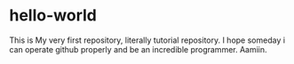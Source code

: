 hello-world
===========

This is My very first repository, literally tutorial repository.
I hope someday i can operate github properly and be an incredible programmer. Aamiin.
